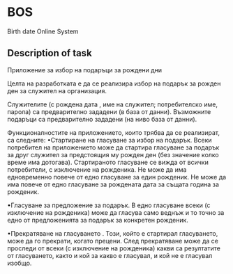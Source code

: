 ﻿# BOS
Birth date Online System

Description of task
-------------------

Приложение за избор на подаръци за рождени дни


Целта на разработката е да се реализира избор на подарък за рожден ден за служител на организация. 

Служителите (с рождена дата , име на служител; потребителско име, парола) са предварително зададени (в база от данни). Възможните подаръци са предварително зададени (на ниво база от данни).

Функционалностите на приложението, които трябва да се реализират, са следните:
•Стартиране на гласуване за избор на подарък. 
Всеки потребител на приложението може да стартира гласуване за подарък за друг служител за предстоящия му рожден ден (без значение колко време има дотогава). Стартираното гласуване се вижда от всички потребители, с изключение на рожденика. 
Не може да има едновременно повече от едно гласуване за един рожденик. 
Не може да има повече от едно гласуване за рождената дата за същата година за рожденик.

•Гласуване за предложение за подарък.
В едно гласуване всеки (с изключение на рожденика) може да гласува само веднъж  и то точно за едно от предложенията за подарък за конкретен рожденик.

•Прекратяване на гласуването .
Този, който е стартирал гласуването, може да го прекрати, когато прецени. След прекратяване може да се проследи от всеки (с изключение на рожденика) какви са резултатите от гласуването, както и кой за какво е гласувал, и кой не е гласувал изобщо.

